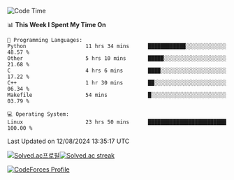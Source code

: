 
<!--START_SECTION:waka-->
![Code Time](http://img.shields.io/badge/Code%20Time-3%2C605%20hrs%205%20mins-blue)

📊 **This Week I Spent My Time On** 

```text
💬 Programming Languages: 
Python                   11 hrs 34 mins      ████████████░░░░░░░░░░░░░   48.57 % 
Other                    5 hrs 10 mins       █████░░░░░░░░░░░░░░░░░░░░   21.68 % 
C                        4 hrs 6 mins        ████░░░░░░░░░░░░░░░░░░░░░   17.22 % 
C++                      1 hr 30 mins        ██░░░░░░░░░░░░░░░░░░░░░░░   06.34 % 
Makefile                 54 mins             █░░░░░░░░░░░░░░░░░░░░░░░░   03.79 % 

💻 Operating System: 
Linux                    23 hrs 50 mins      █████████████████████████   100.00 % 
```


 Last Updated on 12/08/2024 13:35:17 UTC
<!--END_SECTION:waka-->


[![Solved.ac프로필](http://mazassumnida.wtf/api/generate_badge?boj=hckim96)](https://solved.ac/hckim96)[![Solved.ac streak](http://mazandi.herokuapp.com/api?handle=hckim96&theme=dark)](https://solved.ac/hckim96)


[![CodeForces Profile](https://cf.leed.at?id=hckim96)](https://codeforces.com/profile/hckim96)

